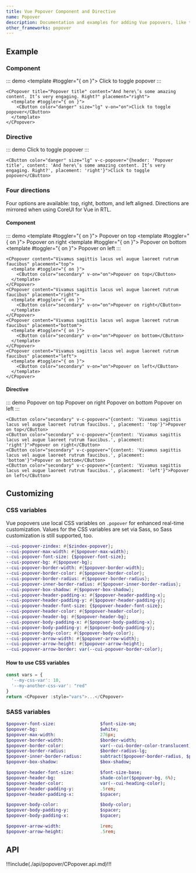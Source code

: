 ```yaml
---
title: Vue Popover Component and Directive
name: Popover
description: Documentation and examples for adding Vue popovers, like those found in iOS, to any element on your site.
other_frameworks: popover
---
```


## Example

### Component

::: demo
<CPopover title="Popover title" content="And here\’s some amazing content. It’s very engaging. Right?" placement="right">
  <template #toggler="{ on }">
    <CButton color="danger" size="lg" v-on="on">Click to toggle popover</CButton>
  </template>
</CPopover>
:::
```vue
<CPopover title="Popover title" content="And here\’s some amazing content. It’s very engaging. Right?" placement="right">
  <template #toggler="{ on }">
    <CButton color="danger" size="lg" v-on="on">Click to toggle popover</CButton>
  </template>
</CPopover>
```

### Directive

::: demo
<CButton color="danger" size="lg" v-c-popover="{header: 'Popover title', content: 'And here\’s some amazing content. It’s very engaging. Right?', placement: 'right'}">Click to toggle popover</CButton>
:::
```vue
<CButton color="danger" size="lg" v-c-popover="{header: 'Popover title', content: 'And here\’s some amazing content. It’s very engaging. Right?', placement: 'right'}">Click to toggle popover</CButton>
```

### Four directions

Four options are available: top, right, bottom, and left aligned. Directions are mirrored when using CoreUI for Vue in RTL.

#### Component

::: demo
<CPopover content="Vivamus sagittis lacus vel augue laoreet rutrum faucibus" placement="top">
  <template #toggler="{ on }">
    <CButton color="secondary" v-on="on">Popover on top</CButton>
  </template>
</CPopover>
<CPopover content="Vivamus sagittis lacus vel augue laoreet rutrum faucibus" placement="right">
  <template #toggler="{ on }">
    <CButton color="secondary" v-on="on">Popover on right</CButton>
  </template>
</CPopover>
<CPopover content="Vivamus sagittis lacus vel augue laoreet rutrum faucibus" placement="bottom">
  <template #toggler="{ on }">
    <CButton color="secondary" v-on="on">Popover on bottom</CButton>
  </template>
</CPopover>
<CPopover content="Vivamus sagittis lacus vel augue laoreet rutrum faucibus" placement="left">
  <template #toggler="{ on }">
    <CButton color="secondary" v-on="on">Popover on left</CButton>
  </template>
</CPopover>
:::
```vue
<CPopover content="Vivamus sagittis lacus vel augue laoreet rutrum faucibus" placement="top">
  <template #toggler="{ on }">
    <CButton color="secondary" v-on="on">Popover on top</CButton>
  </template>
</CPopover>
<CPopover content="Vivamus sagittis lacus vel augue laoreet rutrum faucibus" placement="right">
  <template #toggler="{ on }">
    <CButton color="secondary" v-on="on">Popover on right</CButton>
  </template>
</CPopover>
<CPopover content="Vivamus sagittis lacus vel augue laoreet rutrum faucibus" placement="bottom">
  <template #toggler="{ on }">
    <CButton color="secondary" v-on="on">Popover on bottom</CButton>
  </template>
</CPopover>
<CPopover content="Vivamus sagittis lacus vel augue laoreet rutrum faucibus" placement="left">
  <template #toggler="{ on }">
    <CButton color="secondary" v-on="on">Popover on left</CButton>
  </template>
</CPopover>
```

#### Directive

::: demo
<CButton color="secondary" v-c-popover="{content: 'Vivamus sagittis lacus vel augue laoreet rutrum faucibus.', placement: 'top'}">Popover on top</CButton>
<CButton color="secondary" v-c-popover="{content: 'Vivamus sagittis lacus vel augue laoreet rutrum faucibus.', placement: 'right'}">Popover on right</CButton>
<CButton color="secondary" v-c-popover="{content: 'Vivamus sagittis lacus vel augue laoreet rutrum faucibus.', placement: 'bottom'}">Popover on bottom</CButton>
<CButton color="secondary" v-c-popover="{content: 'Vivamus sagittis lacus vel augue laoreet rutrum faucibus.', placement: 'left'}">Popover on left</CButton>
:::
```vue
<CButton color="secondary" v-c-popover="{content: 'Vivamus sagittis lacus vel augue laoreet rutrum faucibus.', placement: 'top'}">Popover on top</CButton>
<CButton color="secondary" v-c-popover="{content: 'Vivamus sagittis lacus vel augue laoreet rutrum faucibus.', placement: 'right'}">Popover on right</CButton>
<CButton color="secondary" v-c-popover="{content: 'Vivamus sagittis lacus vel augue laoreet rutrum faucibus.', placement: 'bottom'}">Popover on bottom</CButton>
<CButton color="secondary" v-c-popover="{content: 'Vivamus sagittis lacus vel augue laoreet rutrum faucibus.', placement: 'left'}">Popover on left</CButton>
```

## Customizing

### CSS variables

Vue popovers use local CSS variables on `.popover` for enhanced real-time customization. Values for the CSS variables are set via Sass, so Sass customization is still supported, too.

```sass
--cui-popover-zindex: #{$zindex-popover};
--cui-popover-max-width: #{$popover-max-width};
--cui-popover-font-size: {$popover-font-size};
--cui-popover-bg: #{$popover-bg};
--cui-popover-border-width: #{$popover-border-width};
--cui-popover-border-color: #{$popover-border-color};
--cui-popover-border-radius: #{$popover-border-radius};
--cui-popover-inner-border-radius: #{$popover-inner-border-radius};
--cui-popover-box-shadow: #{$popover-box-shadow};
--cui-popover-header-padding-x: #{$popover-header-padding-x};
--cui-popover-header-padding-y: #{$popover-header-padding-y};
--cui-popover-header-font-size: {$popover-header-font-size};
--cui-popover-header-color: #{$popover-header-color};
--cui-popover-header-bg: #{$popover-header-bg};
--cui-popover-body-padding-x: #{$popover-body-padding-x};
--cui-popover-body-padding-y: #{$popover-body-padding-y};
--cui-popover-body-color: #{$popover-body-color};
--cui-popover-arrow-width: #{$popover-arrow-width};
--cui-popover-arrow-height: #{$popover-arrow-height};
--cui-popover-arrow-border: var(--cui-popover-border-color);
```

#### How to use CSS variables

```js
const vars = { 
  '--my-css-var': 10,
  '--my-another-css-var': "red" 
}
return <CPopover :style="vars">...</CPopover>
```

### SASS variables

```sass
$popover-font-size:                 $font-size-sm;
$popover-bg:                        $white;
$popover-max-width:                 276px;
$popover-border-width:              $border-width;
$popover-border-color:              var(--cui-border-color-translucent);
$popover-border-radius:             $border-radius-lg;
$popover-inner-border-radius:       subtract($popover-border-radius, $popover-border-width);
$popover-box-shadow:                $box-shadow;

$popover-header-font-size:          $font-size-base;
$popover-header-bg:                 shade-color($popover-bg, 6%);
$popover-header-color:              var(--cui-heading-color);
$popover-header-padding-y:          .5rem;
$popover-header-padding-x:          $spacer;

$popover-body-color:                $body-color;
$popover-body-padding-y:            $spacer;
$popover-body-padding-x:            $spacer;

$popover-arrow-width:               1rem;
$popover-arrow-height:              .5rem;
```

## API

!!!include(./api/popover/CPopover.api.md)!!!